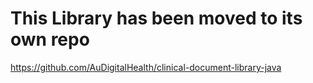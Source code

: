 # This Library has been moved to its own repo

https://github.com/AuDigitalHealth/clinical-document-library-java
